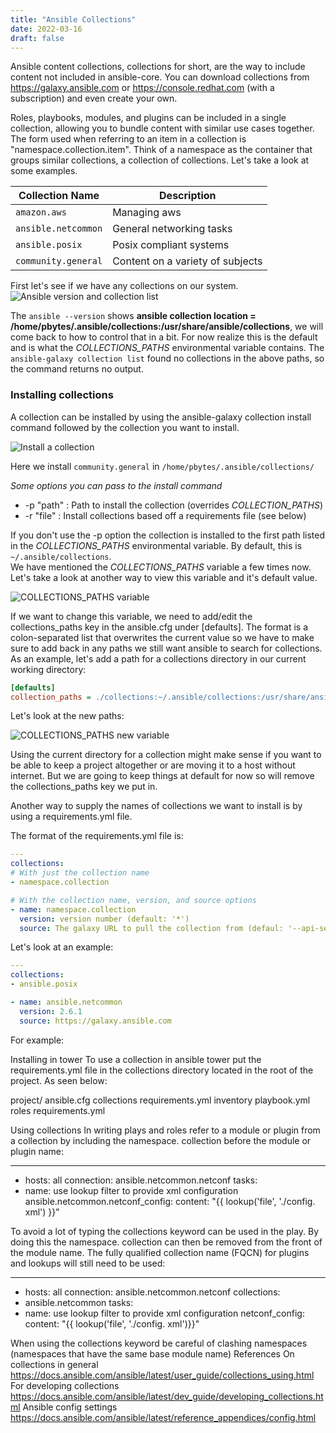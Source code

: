 ```yaml
---
title: "Ansible Collections"
date: 2022-03-16
draft: false
---
```


Ansible content collections, collections for short, are the way to include content not included in ansible-core. You can download collections from  https://galaxy.ansible.com or https://console.redhat.com (with a subscription) and even create your own.  

Roles, playbooks, modules, and plugins can be included in a single collection, allowing you to bundle content with similar use cases together. The form used when referring to an item in a collection is "namespace.collection.item". Think of a namespace as the container that groups similar collections, a collection of collections. Let's take a look at some examples.

| Collection Name         | Description                          |
|-------------------------|--------------------------------------|
| ```amazon.aws```        | Managing aws                         |
| ```ansible.netcommon``` | General networking tasks             |
| ```ansible.posix```     | Posix compliant systems              |
| ```community.general``` | Content on a variety of subjects     |

First let's see if we have any collections on our system.
![Ansible version and collection list](/images/version_collections_list.png)

The `ansible --version` shows **ansible collection location = /home/pbytes/.ansible/collections:/usr/share/ansible/collections**, we will come back to how to control that in a bit. For now realize this is the default and is what the *COLLECTIONS_PATHS* environmental variable contains.
The `ansible-galaxy collection list` found no collections in the above paths, so the command returns no output. 

### Installing collections

A collection can be installed by using the ansible-galaxy collection install command followed by the collection you want to install.

![Install a collection](/images/install_collection.png)

Here we install `community.general` in `/home/pbytes/.ansible/collections/`

*Some options you can pass to the install command*  

- -p "path" : Path to install the collection (overrides *COLLECTION_PATHS*)   
- -r "file" : Install collections based off a requirements file (see below) 

If you don't use the -p option the collection is installed to the first path listed in the *COLLECTIONS_PATHS* environmental variable. By default, this is `~/.ansible/collections`.  
We have mentioned the *COLLECTIONS_PATHS* variable a few times now. Let's take a look at another way to view this variable and it's default value.

![COLLECTIONS_PATHS variable](/images/collections_paths_var.png)

If we want to change this variable, we need to add/edit the collections_paths key in the ansible.cfg under [defaults]. The format is a colon-separated list that overwrites the current value so we have to make sure to add back in any paths we still want ansible to search for collections. As an example, let's add a path for a collections directory in our current working directory:

```ini
[defaults]
collection_paths = ./collections:~/.ansible/collections:/usr/share/ansible/collections
```

Let's look at the new paths:

![COLLECTIONS_PATHS new variable](/images/new_collections_paths_var.png)

Using the current directory for a collection might make sense if you want to be able to keep a project altogether or are moving it to a host without internet. But we are going to keep things at default for now so will remove the collections_paths key we put in.

Another way to supply the names of collections we want to install is by using a requirements.yml file. 

The format of the requirements.yml file is:

```yaml
---
collections:
# With just the collection name
- namespace.collection

# With the collection name, version, and source options
- name: namespace.collection
  version: version number (default: '*')
  source: The galaxy URL to pull the collection from (defaul: '--api-server' from cli)
```

Let's look at an example:

```yaml
---
collections:
- ansible.posix

- name: ansible.netcommon
  version: 2.6.1
  source: https://galaxy.ansible.com
```

For example:

Installing in tower
To use a collection in ansible tower put the requirements.yml file in the collections directory located in
the root of the project. As seen below:

project/
ansible.cfg
collections
requirements.yml
inventory
playbook.yml
roles
requirements.yml

Using collections
In writing plays and roles refer to a module or plugin from a collection by including the namespace.
collection before the module or plugin name:

---
- hosts: all
connection: ansible.netcommon.netconf
tasks:
- name: use lookup filter to provide xml
configuration
ansible.netcommon.netconf_config:
content: "{{ lookup('file', './config.
xml') }}"

To avoid a lot of typing the collections keyword can be used in the play. By doing this the namespace.
collection can then be removed from the front of the module name. The fully qualified collection
name (FQCN) for plugins and lookups will still need to be used:

---
- hosts: all
connection: ansible.netcommon.netconf
collections:
- ansible.netcommon
tasks:
- name: use lookup filter to provide xml
configuration
netconf_config:
content: "{{ lookup('file', './config.
xml')}}"

When using the collections keyword be careful of clashing namespaces (namespaces that have the
same base module name)
References
On collections in general
https://docs.ansible.com/ansible/latest/user_guide/collections_using.html
For developing collections
https://docs.ansible.com/ansible/latest/dev_guide/developing_collections.html
Ansible config settings
https://docs.ansible.com/ansible/latest/reference_appendices/config.html